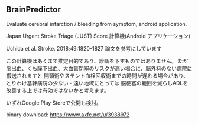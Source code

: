 ## BrainPredictor

Evaluate cerebral infarction / bleeding from symptom, android application.

Japan Urgent Stroke Triage (JUST) Score 計算機(Android アプリケーション)

Uchida et al. Stroke. 2018;49:1820-1827 論文を参考にしています

この計算機はあくまで推定目的であり、診断を下すものではありません。
ただ脳出血、くも膜下出血、大血管閉塞のリスクが高い場合に、脳外科のない病院に搬送されますと
開頭術やステント血栓回収術までの時間が遅れる場合があり、とりわけ基幹病院の少ない・遠い地域にとっては
脳梗塞の範囲を減らしADLを改善する上では有効ではないかと考えます。

いずれGoogle Play Storeで公開も検討。

binary download: https://www.axfc.net/u/3938972